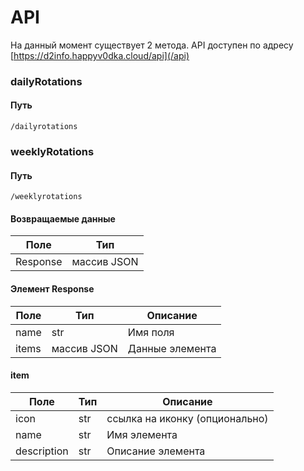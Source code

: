 # API

На данный момент существует 2 метода. API доступен по адресу [https://d2info.happyv0dka.cloud/api](/api)

### dailyRotations

#### Путь

`/dailyrotations`

### weeklyRotations

#### Путь

`/weeklyrotations`

#### Возвращаемые данные

<table>
<thead>
  <tr>
    <th>Поле</th>
    <th>Тип</th>
  </tr>
</thead>
<tbody>
  <tr>
    <td>Response</td>
    <td>массив JSON</td>
  </tr>
</tbody>
</table>

#### Элемент Response

<table>
<thead>
  <tr>
    <th>Поле</th>
    <th>Тип</th>
    <th>Описание</th>
  </tr>
</thead>
<tbody>
  <tr>
    <td>name</td>
    <td>str</td>
    <td>Имя поля</td>
  </tr>
  <tr>
    <td>items</td>
    <td>массив JSON</td>
    <td>Данные элемента</td>
  </tr>
</tbody>
</table>

#### item

<table>
<thead>
  <tr>
    <th>Поле</th>
    <th>Тип</th>
    <th>Описание</th>
  </tr>
</thead>
<tbody>
  <tr>
    <td>icon</td>
    <td>str</td>
    <td>ссылка на иконку (опционально)</td>
  </tr>
  <tr>
    <td>name</td>
    <td>str</td>
    <td>Имя элемента</td>
  </tr>
  <tr>
    <td>description</td>
    <td>str</td>
    <td>Описание элемента</td>
  </tr>
</tbody>
</table>
